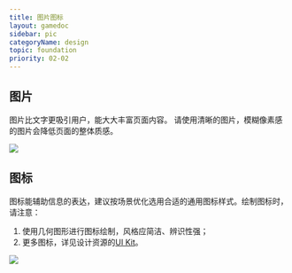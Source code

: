 ```yaml
---
title: 图片图标
layout: gamedoc
sidebar: pic
categoryName: design
topic: foundation
priority: 02-02
---
```


## 图片
图片比文字更吸引用户，能大大丰富页面内容。
请使用清晰的图片，模糊像素感的图片会降低页面的整体质感。
<div class="m-doc-custom-examples-correct">
	<img src="/img/design/foundation/pic/1.png">
</div>

## 图标
图标能辅助信息的表达，建议按场景优化选用合适的通用图标样式。绘制图标时，请注意：
1. 使用几何图形进行图标绘制，风格应简洁、辨识性强；
2. 更多图标，详见设计资源的[UI Kit](https://smartprogram.baidu.com/docs/design/resource/uikit/)。
<div class="m-doc-custom-examples-correct">
	<img src="/img/design/foundation/pic/2.png">
</div>